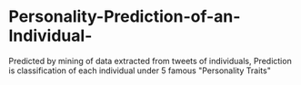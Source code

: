 # Personality-Prediction-of-an-Individual-
Predicted by mining of data extracted from tweets of individuals, Prediction is classification of each individual under 5 famous "Personality Traits"
